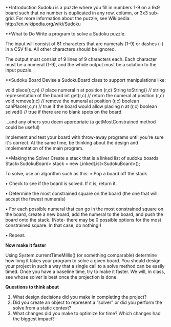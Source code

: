**Introduction
Sudoku is a puzzle where you fill in numbers 1-9 on a 9x9 board such that no number is duplicated in any row, column, or 3x3 sub-grid. For more information about the puzzle, see Wikipedia: http://en.wikipedia.org/wiki/Sudoku

**What to Do
Write a program to solve a Sudoku puzzle.

The input will consist of 81 characters that are numerals (1-9) or dashes (-) in a CSV file. All other characters should be ignored.

The output must consist of 9 lines of 9 characters each. Each character must be a numeral (1-9), and the whole output must be a solution to the input puzzle.

**Sudoku Board
Devise a SudokuBoard class to support manipulations like: 

void place(r,c,n) // place numeral n at position (r,c) 
String toString() // string representation of the board
int get(r,c) // return the numeral at position (r,c) 
void remove(r,c) // remove the numeral at position (r,c) 
boolean canPlace(r,c,n) // true if the board would allow placing n at (r,c) 
boolean solved() // true if there are no blank spots on the board

...and any others you deem appropriate (a getMostConstrained method could be useful)

Implement and test your board with throw-away programs until you're sure it's correct. At the same time, be thinking about the design and implementation of the main program. 

**Making the Solver
Create a stack that is a linked list of sudoku boards 
Stack\<SudokuBoard\> stack = new LinkedList\<SudokuBoard\>();

To solve, use an algorithm such as this:
•	Pop a board off the stack  

•	Check to see if the board is solved. If it is, return it.  

•	Determine the most constrained square on the board (the one that will accept the fewest numerals)  

•	For each possible numeral that can go in the most constrained square on the board, create a new board, add the numeral to the board, and push the board onto the stack. (Note- there may be 0 possible options for the most constrained square. In that case, do nothing!)  

•	Repeat.

**Now make it faster**

Using System.currentTimeMillis() (or something comparable) determine how long it takes your program to solve a given board. You should design your project in such a way that a single call to a solve method can be easily timed. Once you have a baseline time, try to make it faster. We will, in class, see whose solver is best once the projection is done.

**Questions to think about**
1. What design decisions did you make in completing the project? 
2. Did you create an object to represent a “solver” or did you perform the solve from a static context?
3. What changes did you make to optimize for time? Which changes had the biggest impact?




